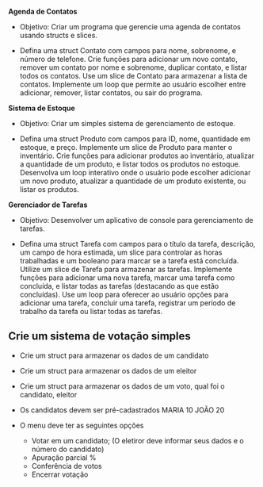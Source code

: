 **Agenda de Contatos**
- Objetivo: Criar um programa que gerencie uma agenda de contatos usando structs e slices.

- Defina uma struct Contato com campos para nome, sobrenome, e número de telefone.
Crie funções para adicionar um novo contato, remover um contato por nome e sobrenome, duplicar contato, e listar todos os contatos.
Use um slice de Contato para armazenar a lista de contatos.
Implemente um loop que permite ao usuário escolher entre adicionar, remover, listar contatos, ou sair do programa.

**Sistema de Estoque**
- Objetivo: Criar um simples sistema de gerenciamento de estoque.

- Defina uma struct Produto com campos para ID, nome, quantidade em estoque, e preço.
Implemente um slice de Produto para manter o inventário.
Crie funções para adicionar produtos ao inventário, atualizar a quantidade de um produto, e listar todos os produtos no estoque.
Desenvolva um loop interativo onde o usuário pode escolher adicionar um novo produto, atualizar a quantidade de um produto existente, ou listar os produtos.

**Gerenciador de Tarefas**
- Objetivo: Desenvolver um aplicativo de console para gerenciamento de tarefas.

- Defina uma struct Tarefa com campos para o título da tarefa, descrição, um campo de hora estimada, um slice para controlar as horas trabalhadas e um booleano para marcar se a tarefa está concluída.
Utilize um slice de Tarefa para armazenar as tarefas.
Implemente funções para adicionar uma nova tarefa, marcar uma tarefa como concluída, e listar todas as tarefas (destacando as que estão concluídas).
Use um loop para oferecer ao usuário opções para adicionar uma tarefa, concluir uma tarefa, registrar um período de trabalho da tarefa ou listar todas as tarefas.


**Crie um sistema de votação simples**
-------------------------------------------------------
- Crie um struct para armazenar os dados de um candidato
- Crie um struct para armazenar os dados de um eleitor
- Crie um struct para armazenar os dados de um voto, qual foi o candidato, eleitor

- Os candidatos devem ser pré-cadastrados
    MARIA 10
    JOÃO 20

- O menu deve ter as seguintes opções
    - Votar em um candidato; (O eletiror deve informar seus dados e o número do candidato)
    - Apuração parcial %
    - Conferência de votos
    - Encerrar votação
